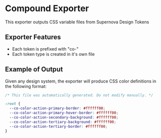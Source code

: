 # Compound Exporter

This exporter outputs CSS variable files from Supernova Design Tokens

## Exporter Features

- Each token is prefixed with "co-"
- Each token type is created in it's own file

## Example of Output

Given any design system, the exporter will produce CSS color definitions in the following format:

```css
/* This file was automatically generated. Do not modify manually. */

:root {
  --co-color-action-primary-border: #ffffff00;
  --co-color-action-primary-hover-border: #ffffff00;
  --co-color-action-secondary-background: #ffffff00;
  --co-color-action-tertiary-background: #ffffff00;
  --co-color-action-tertiary-border: #ffffff00;
}
```
